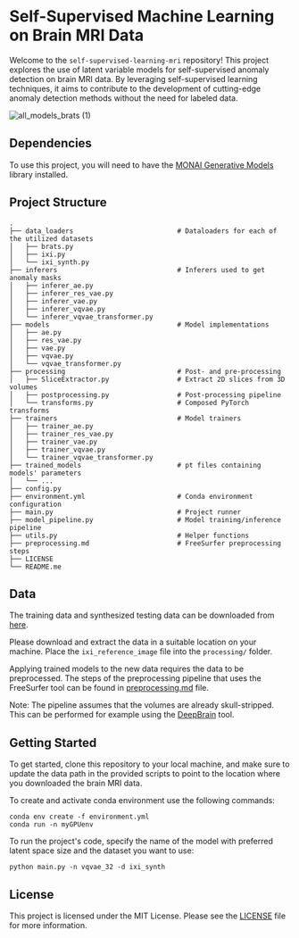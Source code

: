 # Self-Supervised Machine Learning on Brain MRI Data

Welcome to the `self-supervised-learning-mri` repository! This project explores the use of latent variable models for self-supervised anomaly detection on brain MRI data. By leveraging self-supervised learning techniques, it aims to contribute to the development of cutting-edge anomaly detection methods without the need for labeled data.

![all_models_brats (1)](https://user-images.githubusercontent.com/49316611/235380655-344e6290-02df-4192-b9a5-9c85250cacc3.jpg)

## Dependencies

To use this project, you will need to have the [MONAI Generative Models](https://github.com/Project-MONAI/GenerativeModels) library installed.

## Project Structure

```
.
├── data_loaders                          # Dataloaders for each of the utilized datasets
│   ├── brats.py
│   ├── ixi.py
│   └── ixi_synth.py
├── inferers                              # Inferers used to get anomaly masks
│   ├── inferer_ae.py
│   ├── inferer_res_vae.py
│   ├── inferer_vae.py
│   ├── inferer_vqvae.py
│   └── inferer_vqvae_transformer.py      
├── models                                # Model implementations
│   ├── ae.py
│   ├── res_vae.py
│   ├── vae.py
│   ├── vqvae.py
│   └── vqvae_transformer.py   
├── processing                            # Post- and pre-processing
│   ├── SliceExtractor.py                 # Extract 2D slices from 3D volumes
│   ├── postprocessing.py                 # Post-processing pipeline
│   └── transforms.py                     # Composed PyTorch transforms
├── trainers                              # Model trainers
│   ├── trainer_ae.py
│   ├── trainer_res_vae.py
│   ├── trainer_vae.py
│   ├── trainer_vqvae.py
│   └── trainer_vqvae_transformer.py  
├── trained_models                        # pt files containing models' parameters
│   └── ...
├── config.py
├── environment.yml                       # Conda environment configuration
├── main.py                               # Project runner
├── model_pipeline.py                     # Model training/inference pipeline
├── utils.py                              # Helper functions
├── preprocessing.md                      # FreeSurfer preprocessing steps
├── LICENSE
└── README.me
```

## Data

The training data and synthesized testing data can be downloaded from [here](https://drive.google.com/file/d/1ElQtgoOrTM1L0ZQZg7a8nzYYtx-900Fz/view?usp=sharing).

Please download and extract the data in a suitable location on your machine. Place the `ixi_reference_image` file into the `processing/` folder.

Applying trained models to the new data requires the data to be preprocessed. The steps of the preprocessing pipeline that uses the FreeSurfer tool can be found in [preprocessing.md](https://github.com/iamkzntsv/self-supervised-learning-mri/blob/master/preprocessing.md) file.

Note: The pipeline assumes that the volumes are already skull-stripped. This can be performed for example using the [DeepBrain](https://github.com/iitzco/deepbrain) tool.

## Getting Started

To get started, clone this repository to your local machine, and make sure to update the data path in the provided scripts to point to the location where you downloaded the brain MRI data.

To create and activate conda environment use the following commands:

```
conda env create -f environment.yml
conda run -n myGPUenv
```
To run the project's code, specify the name of the model with preferred latent space size and the dataset you want to use:
```
python main.py -n vqvae_32 -d ixi_synth
```

## License

This project is licensed under the MIT License. Please see the [LICENSE](LICENSE) file for more information.
